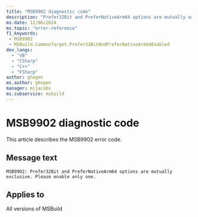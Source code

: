 ```yaml
---
title: "MSB9902 diagnostic code"
description: "Prefer32Bit and PreferNativeArm64 options are mutually exclusive. Please enable only one."
ms.date: 12/06/2024
ms.topic: "error-reference"
f1_keywords:
 - MSB9902
 - MSBuild.CommonTarget.Prefer32BitAndPreferNativeArm64Enabled
dev_langs:
  - "VB"
  - "CSharp"
  - "C++"
  - "FSharp"
author: ghogen
ms.author: ghogen
manager: mijacobs
ms.subservice: msbuild
---
```


# MSB9902 diagnostic code

<!-- :::ErrorDefinitionDescription::: -->
<!-- :::editable-content name="introDescription"::: -->
This article describes the MSB9902 error code.
<!-- :::editable-content-end::: -->

## Message text

`MSB9902: Prefer32Bit and PreferNativeArm64 options are mutually exclusive. Please enable only one.`

<!-- :::editable-content name="postOutputDescription"::: -->
<!--
{StrBegin="MSB9902: "}
-->
<!-- :::editable-content-end::: -->
<!-- :::ErrorDefinitionDescription-end::: -->

## Applies to

All versions of MSBuild
